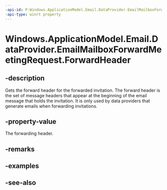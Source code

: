 ----api-id: P:Windows.ApplicationModel.Email.DataProvider.EmailMailboxForwardMeetingRequest.ForwardHeader
-api-type: winrt property
---<!-- Property syntaxpublic string ForwardHeader { get; }--># Windows.ApplicationModel.Email.DataProvider.EmailMailboxForwardMeetingRequest.ForwardHeader## -descriptionGets the forward header for the forwarded invitation. The forward header is the set of message headers that appear at the beginning of the email message that holds the invitation. It is only used by data providers that generate emails when forwarding invitations.## -property-valueThe forwarding header.## -remarks## -examples## -see-also